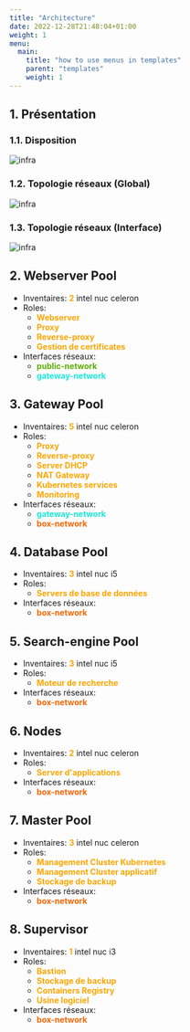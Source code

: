```yaml
---
title: "Architecture"
date: 2022-12-28T21:48:04+01:00
weight: 1
menu:
  main:
    title: "how to use menus in templates"
    parent: "templates"
    weight: 1
---
```

## 1. Présentation
### 1.1. Disposition

![infra](images/infra-1.svg)

### 1.2. Topologie réseaux (Global)
![infra](images/infra-network-1.png)

### 1.3. Topologie réseaux (Interface)
![infra](images/infra-network-2.png)

## 2. Webserver Pool
- Inventaires:
  <span style="color:orange">**2**</span> intel nuc celeron
- Roles: 
  - <span style="color:orange;font-weight:Bold">Webserver</span>
  - <span style="color:orange;font-weight:Bold">Proxy</span>
  - <span style="color:orange;font-weight:Bold">Reverse-proxy</span>
  - <span style="color:orange;font-weight:Bold">Gestion de certificates</span>
- Interfaces réseaux:
  - <span style="color:#59AE01">**public-network**</span>
  - <span style="color:#17EAD9">**gateway-network**</span>
## 3. Gateway Pool
- Inventaires:
  <span style="color:orange">**5**</span> intel nuc celeron
- Roles:
  - <span style="color:orange;font-weight:Bold">Proxy</span>
  - <span style="color:orange;font-weight:Bold">Reverse-proxy</span>
  - <span style="color:orange;font-weight:Bold">Server DHCP</span>
  - <span style="color:orange;font-weight:Bold">NAT Gateway</span>
  - <span style="color:orange;font-weight:Bold">Kubernetes services</span>
  - <span style="color:orange;font-weight:Bold">Monitoring</span>
- Interfaces réseaux:
  - <span style="color:#17EAD9">**gateway-network**</span>
  - <span style="color:#FA6400">**box-network**</span>
## 4. Database Pool
- Inventaires:
  <span style="color:orange">**3**</span> intel nuc i5
- Roles:
  - <span style="color:orange;font-weight:Bold">Servers de base de données</span>
- Interfaces réseaux:
  - <span style="color:#FA6400">**box-network**</span>
## 5. Search-engine Pool
- Inventaires:
  <span style="color:orange">**3**</span> intel nuc i5
- Roles:
  - <span style="color:orange;font-weight:Bold">Moteur de recherche</span>
- Interfaces réseaux:
  - <span style="color:#FA6400">**box-network**</span>
## 6. Nodes
- Inventaires:
  <span style="color:orange">**2**</span> intel nuc celeron
- Roles:
  - <span style="color:orange;font-weight:Bold">Server d'applications</span>
- Interfaces réseaux:
  - <span style="color:#FA6400">**box-network**</span>
## 7. Master Pool
- Inventaires:
  <span style="color:orange">**3**</span> intel nuc celeron
- Roles:
  - <span style="color:orange;font-weight:Bold">Management Cluster Kubernetes</span>
  - <span style="color:orange;font-weight:Bold">Management Cluster applicatif</span>
  - <span style="color:orange;font-weight:Bold">Stockage de backup</span>
- Interfaces réseaux:
  - <span style="color:#FA6400">**box-network**</span>
## 8. Supervisor

- Inventaires:
  <span style="color:orange">**1**</span> intel nuc i3
- Roles:
  - <span style="color:orange;font-weight:Bold">Bastion</span>
  - <span style="color:orange;font-weight:Bold">Stockage de backup</span>
  - <span style="color:orange;font-weight:Bold">Containers Registry</span>
  - <span style="color:orange;font-weight:Bold">Usine logiciel</span>
- Interfaces réseaux:
  - <span style="color:#FA6400">**box-network**</span>